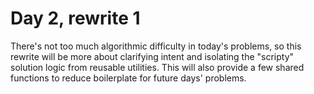 # Day 2, rewrite 1

There's not too much algorithmic difficulty in today's problems, so this rewrite will be more about
clarifying intent and isolating the "scripty" solution logic from reusable utilities. This will also
provide a few shared functions to reduce boilerplate for future days' problems.
